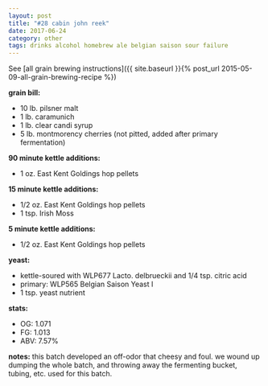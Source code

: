 ```yaml
---
layout: post
title: "#28 cabin john reek"
date: 2017-06-24
category: other
tags: drinks alcohol homebrew ale belgian saison sour failure
---
```

See  [all grain brewing instructions]({{ site.baseurl }}{% post_url 2015-05-09-all-grain-brewing-recipe %})

**grain bill:**
* 10 lb. pilsner malt
* 1 lb. caramunich
* 1 lb. clear candi syrup
* 5 lb. montmorency cherries (not pitted, added after primary fermentation)

**90 minute kettle additions:**
* 1 oz. East Kent Goldings hop pellets

**15 minute kettle additions:**
* 1/2 oz. East Kent Goldings hop pellets
* 1 tsp. Irish Moss

**5 minute kettle additions:**
* 1/2 oz. East Kent Goldings hop pellets

**yeast:**
* kettle-soured with WLP677 Lacto. delbrueckii and 1/4 tsp. citric acid
* primary: WLP565 Belgian Saison Yeast I
* 1 tsp. yeast nutrient

**stats:**
* OG: 1.071
* FG: 1.013
* ABV: 7.57%

**notes:**
this batch developed an off-odor that cheesy and foul. we wound up dumping the whole batch, and
throwing away the fermenting bucket, tubing, etc. used for this batch.
